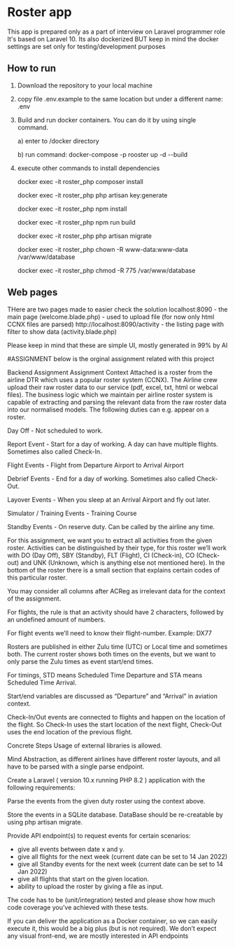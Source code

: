 # Roster app
This app is prepared only as a part of interview on Laravel programmer role
It's based on Laravel 10. 
Its also dockerized BUT keep in mind the docker settings are set only for testing/development purposes

## How to run
1. Download the repository to your local machine
2. copy file .env.example to the same location but under a different name: .env
3. Build and run docker containers. You can do it by using single command.
   
    a) enter to /docker directory
   
    b) run command: docker-compose -p rooster up -d --build
   

4. execute other commands to install dependencies
   
   docker exec -it roster_php composer install
   
   docker exec -it roster_php php artisan key:generate
   
   docker exec -it roster_php npm install
   
   docker exec -it roster_php npm run build
   
   docker exec -it roster_php php artisan migrate
   
   docker exec -it roster_php chown -R www-data:www-data /var/www/database
   
   docker exec -it roster_php chmod -R 775 /var/www/database

## Web pages
THere are two pages made to easier check the solution
localhost:8090 - the main page (welcome.blade.php) - used to upload file (for now only html CCNX files are parsed)
http://localhost:8090/activity - the listing page with filter to show data (activity.blade.php)

Please keep in mind that these are simple UI, mostly generated in 99% by AI

#ASSIGNMENT 
below is the orginal assignment related with this project

Backend Assignment
Assignment Context
Attached is a roster from the airline
DTR
which uses a popular roster system (CCNX). The Airline crew upload their raw roster data to our service (pdf, excel, txt, html or webcal files). The business logic which we maintain per airline roster system is capable of extracting and parsing the relevant data from the raw roster data into our normalised models.
The following duties can e.g. appear on a roster.

Day Off - Not scheduled to work.

Report Event - Start for a day of working. A day can have multiple flights. Sometimes also called Check-In.

Flight Events - Flight from Departure Airport to Arrival Airport

Debrief Events - End for a day of working. Sometimes also called Check-Out.

Layover Events - When you sleep at an Arrival Airport and fly out later.

Simulator / Training Events - Training Course

Standby Events - On reserve duty. Can be called by the airline any time.

For this assignment, we want you to extract all activities from the given roster. 
Activities can be distinguished by their type, for this roster we’ll work with DO (Day Off), SBY (Standby), FLT (Flight), CI (Check-in), CO (Check-out) and UNK (Unknown, which is anything else not mentioned here). 
In the bottom of the roster there is a small section that explains certain codes of this particular roster. 

You may consider all columns after ACReg as irrelevant data for the context of the assignment.

For flights, the rule is that an activity should have 2 characters, followed by an undefined amount of numbers. 

For flight events we’ll need to know their flight-number. Example:
DX77

Rosters are published in either Zulu time (UTC) or Local time and sometimes both. 
The current roster shows both times on the events, but we want to only parse the Zulu times as event start/end times.

For timings, STD means Scheduled Time Departure and STA means Scheduled Time Arrival. 

Start/end variables are discussed as “Departure” and “Arrival” in aviation context.

Check-In/Out events are connected to flights and happen on the location of the flight. 
So Check-In uses the start location of the next flight, Check-Out uses the end location of the previous flight.

Concrete Steps
Usage of external libraries is allowed. 

Mind Abstraction, as different airlines have different roster layouts, and all have to be parsed with a single parse endpoint.

Create a Laravel (
version 10.x
running
PHP 8.2
) application with the following requirements:

Parse the events from the given duty roster using the context above.

Store the events in a SQLite database. DataBase should be re-creatable by using php artisan migrate.

Provide API endpoint(s) to request events for certain scenarios:

- give all events between date x and y.
- give all flights for the next week (current date can be set to 14 Jan 2022)
- give all Standby events for the next week (current date can be set to 14 Jan 2022)
- give all flights that start on the given location.
- ability to upload the roster by giving a file as input.

The code has to be (unit/integration) tested and please show how much code coverage you’ve achieved with these tests.

If you can deliver the application as a Docker container, so we can easily execute it, this would be a big plus (but is not required).
We don’t expect any visual front-end, we are mostly interested in API endpoints
   

